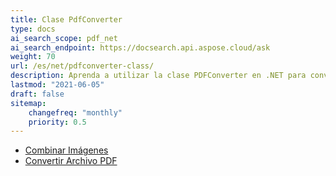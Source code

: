 ```yaml
---
title: Clase PdfConverter
type: docs
ai_search_scope: pdf_net
ai_search_endpoint: https://docsearch.api.aspose.cloud/ask
weight: 70
url: /es/net/pdfconverter-class/
description: Aprenda a utilizar la clase PDFConverter en .NET para convertir documentos PDF en diferentes formatos con Aspose.PDF.
lastmod: "2021-06-05"
draft: false
sitemap:
    changefreq: "monthly"
    priority: 0.5
---
```

- [Combinar Imágenes](/pdf/net/merge-images/)
- [Convertir Archivo PDF](/pdf/net/convert-pdf-file/)